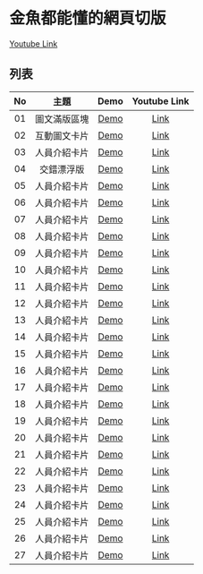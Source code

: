 # 金魚都能懂的網頁切版

[Youtube Link](https://www.youtube.com/playlist?list=PLqivELodHt3hxeuLX8PYaI8u1GcDaBoJo)

## 列表

| No  |     主題     |                             Demo                              |             Youtube Link             |
| :-: | :----------: | :-----------------------------------------------------------: | :----------------------------------: |
| 01  | 圖文滿版區塊 | [Demo](https://alan10332000.github.io/css-layout-practice/01) | [Link](https://youtu.be/rwTMBmnIHcY) |
| 02  | 互動圖文卡片 | [Demo](https://alan10332000.github.io/css-layout-practice/02) | [Link](https://youtu.be/IocyLERRdko) |
| 03  | 人員介紹卡片 | [Demo](https://alan10332000.github.io/css-layout-practice/03) | [Link](https://youtu.be/2Qs0EuqJIYA) |
| 04  |  交錯漂浮版  | [Demo](https://alan10332000.github.io/css-layout-practice/04) |               [Link]()               |
| 05  | 人員介紹卡片 | [Demo](https://alan10332000.github.io/css-layout-practice/05) |               [Link]()               |
| 06  | 人員介紹卡片 | [Demo](https://alan10332000.github.io/css-layout-practice/06) |               [Link]()               |
| 07  | 人員介紹卡片 | [Demo](https://alan10332000.github.io/css-layout-practice/07) |               [Link]()               |
| 08  | 人員介紹卡片 | [Demo](https://alan10332000.github.io/css-layout-practice/08) |               [Link]()               |
| 09  | 人員介紹卡片 | [Demo](https://alan10332000.github.io/css-layout-practice/09) |               [Link]()               |
| 10  | 人員介紹卡片 | [Demo](https://alan10332000.github.io/css-layout-practice/10) |               [Link]()               |
| 11  | 人員介紹卡片 | [Demo](https://alan10332000.github.io/css-layout-practice/11) |               [Link]()               |
| 12  | 人員介紹卡片 | [Demo](https://alan10332000.github.io/css-layout-practice/12) |               [Link]()               |
| 13  | 人員介紹卡片 | [Demo](https://alan10332000.github.io/css-layout-practice/13) |               [Link]()               |
| 14  | 人員介紹卡片 | [Demo](https://alan10332000.github.io/css-layout-practice/14) |               [Link]()               |
| 15  | 人員介紹卡片 | [Demo](https://alan10332000.github.io/css-layout-practice/15) |               [Link]()               |
| 16  | 人員介紹卡片 | [Demo](https://alan10332000.github.io/css-layout-practice/16) |               [Link]()               |
| 17  | 人員介紹卡片 | [Demo](https://alan10332000.github.io/css-layout-practice/17) |               [Link]()               |
| 18  | 人員介紹卡片 | [Demo](https://alan10332000.github.io/css-layout-practice/18) |               [Link]()               |
| 19  | 人員介紹卡片 | [Demo](https://alan10332000.github.io/css-layout-practice/19) |               [Link]()               |
| 20  | 人員介紹卡片 | [Demo](https://alan10332000.github.io/css-layout-practice/20) |               [Link]()               |
| 21  | 人員介紹卡片 | [Demo](https://alan10332000.github.io/css-layout-practice/21) |               [Link]()               |
| 22  | 人員介紹卡片 | [Demo](https://alan10332000.github.io/css-layout-practice/22) |               [Link]()               |
| 23  | 人員介紹卡片 | [Demo](https://alan10332000.github.io/css-layout-practice/23) |               [Link]()               |
| 24  | 人員介紹卡片 | [Demo](https://alan10332000.github.io/css-layout-practice/24) |               [Link]()               |
| 25  | 人員介紹卡片 | [Demo](https://alan10332000.github.io/css-layout-practice/25) |               [Link]()               |
| 26  | 人員介紹卡片 | [Demo](https://alan10332000.github.io/css-layout-practice/26) |               [Link]()               |
| 27  | 人員介紹卡片 | [Demo](https://alan10332000.github.io/css-layout-practice/27) |               [Link]()               |
